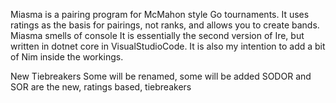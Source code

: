 Miasma is a pairing program for McMahon style Go tournaments.
It uses ratings as the basis for pairings, not ranks, and allows you to create bands.
Miasma smells of console
It is essentially the second version of Ire, but written in dotnet core in VisualStudioCode.
It is also my intention to add a bit of Nim inside the workings.

New Tiebreakers
Some will be renamed, some will be added
SODOR and SOR are the new, ratings based, tiebreakers